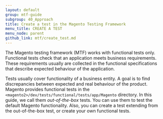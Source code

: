```yaml
---
layout: default
group: mtf-guide
subgroup: 40_Approach
title: Create a test in the Magento Testing Framework
menu_title: CREATE A TEST
menu_node: parent
github_link: mtf/create_test.md
---
```


The Magento testing framework (MTF) works with functional tests only. Functional tests check that an application meets business requirements. These requirements usually are collected in the functional specifications that describe expected behaviour of the application.

Tests usually cover functionality of a business entity. A goal is to find discrepancies between expected and real behaviour of the product.
Magento provides functional tests in the `<magento2>/dev/tests/functional/tests/app/Magento` directory. In this guide, we call them *out-of-the-box* tests. You can use them to test the default Magento functionality. Also, you can create a test extending from the out-of-the-box test, or create your own functional tests.  

